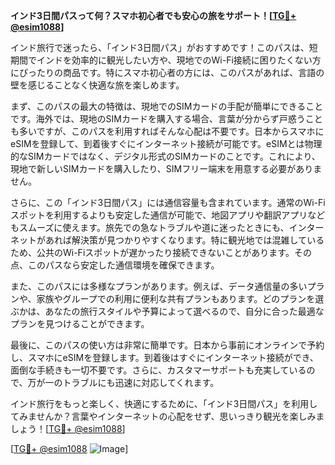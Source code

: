 **インド3日間パスって何？スマホ初心者でも安心の旅をサポート！[[TG💪+ @esim1088](https://t.me/s/esim1088)]**

インド旅行で迷ったら、「インド3日間パス」がおすすめです！このパスは、短期間でインドを効率的に観光したい方や、現地でのWi-Fi接続に困りたくない方にぴったりの商品です。特にスマホ初心者の方には、このパスがあれば、言語の壁を感じることなく快適な旅を楽しめます。

まず、このパスの最大の特徴は、現地でのSIMカードの手配が簡単にできることです。海外では、現地のSIMカードを購入する場合、言葉が分からず戸惑うことも多いですが、このパスを利用すればそんな心配は不要です。日本からスマホにeSIMを登録して、到着後すぐにインターネット接続が可能です。eSIMとは物理的なSIMカードではなく、デジタル形式のSIMカードのことです。これにより、現地で新しいSIMカードを購入したり、SIMフリー端末を用意する必要がありません。

さらに、この「インド3日間パス」には通信容量も含まれています。通常のWi-Fiスポットを利用するよりも安定した通信が可能で、地図アプリや翻訳アプリなどもスムーズに使えます。旅先での急なトラブルや道に迷ったときにも、インターネットがあれば解決策が見つかりやすくなります。特に観光地では混雑しているため、公共のWi-Fiスポットが遅かったり接続できないことがあります。その点、このパスなら安定した通信環境を確保できます。

また、このパスには多様なプランがあります。例えば、データ通信量の多いプランや、家族やグループでの利用に便利な共有プランもあります。どのプランを選ぶかは、あなたの旅行スタイルや予算によって選べるので、自分に合った最適なプランを見つけることができます。

最後に、このパスの使い方は非常に簡単です。日本から事前にオンラインで予約し、スマホにeSIMを登録します。到着後はすぐにインターネット接続ができ、面倒な手続きも一切不要です。さらに、カスタマーサポートも充実しているので、万が一のトラブルにも迅速に対応してくれます。

インド旅行をもっと楽しく、快適にするために、「インド3日間パス」を利用してみませんか？言葉やインターネットの心配をせず、思いっきり観光を楽しみましょう！[[TG💪+ @esim1088](https://t.me/s/esim1088)]

[[TG💪+ @esim1088](https://t.me/s/esim1088) ![Image](https://i.postimg.cc/Y0z9fWf4/image.png)]